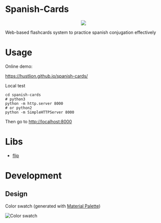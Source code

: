 # Spanish-Cards


<p align="center">
  <a href="https://github.com/HustLion/spanish-cards">
    <img src="https://rawgit.com/HustLion/spanish-cards/master/icon/spanish-cards.png" />
  </a>
</p>

Web-based flashcards system to practice spanish conjugation effectively


# Usage

Online demo:

<https://hustlion.github.io/spanish-cards/>

Local test

    cd spanish-cards
    # python3
    python -m http.server 8000
    # or python2
    python -m SimpleHTTPServer 8000

Then go to <http://localhost:8000>


# Libs

- [flip](https://github.com/nnattawat/flip)

# Development

## Design

Color swatch (generated with [Material Palette](http://www.materialpalette.com/indigo/orange))

![Color swatch](https://rawgit.com/HustLion/spanish-cards/master/icon/color-swatch.png)

